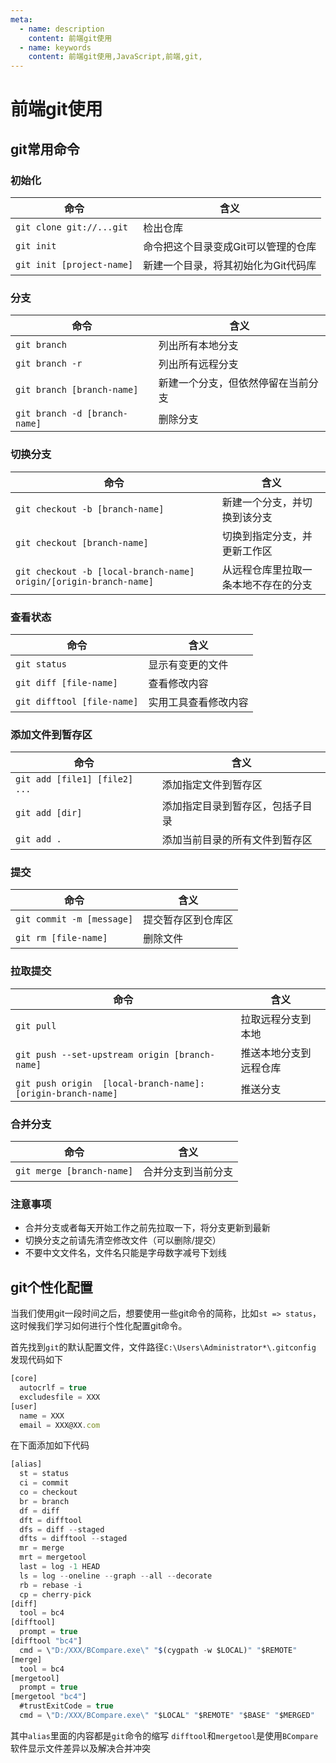```yaml
---
meta:
  - name: description
    content: 前端git使用
  - name: keywords
    content: 前端git使用,JavaScript,前端,git,
---
```

# 前端git使用

## git常用命令

### 初始化

命令|含义
----|------
`git clone git://...git` |    检出仓库
`git init`     |            命令把这个目录变成Git可以管理的仓库
`git init [project-name]`   |  新建一个目录，将其初始化为Git代码库

### 分支

命令|含义
----|------
`git branch`   |    列出所有本地分支
`git branch -r`      |  列出所有远程分支
`git branch [branch-name]`   |新建一个分支，但依然停留在当前分支
`git branch -d [branch-name]`   |删除分支

### 切换分支

命令|含义
----|------
`git checkout -b [branch-name]`    |  新建一个分支，并切换到该分支
`git checkout [branch-name]`  |   切换到指定分支，并更新工作区
`git checkout -b [local-branch-name] origin/[origin-branch-name]`  |  从远程仓库里拉取一条本地不存在的分支

### 查看状态

命令|含义
----|------
`git status`    |  显示有变更的文件
`git diff [file-name]`  |  查看修改内容
`git difftool [file-name]`  |  实用工具查看修改内容

### 添加文件到暂存区

命令|含义
----|------
`git add [file1] [file2] ...`  |  添加指定文件到暂存区
`git add [dir]`      |  添加指定目录到暂存区，包括子目录
`git add .`              |  添加当前目录的所有文件到暂存区

### 提交

命令|含义
----|------
`git commit -m [message]`  |  提交暂存区到仓库区
`git rm [file-name]`              |       删除文件

### 拉取提交

命令|含义
----|------
`git pull`     |   拉取远程分支到本地
`git push --set-upstream origin [branch-name]`  |        推送本地分支到远程仓库
`git push origin  [local-branch-name]:[origin-branch-name]`            |        推送分支

### 合并分支

命令|含义
----|------
`git merge [branch-name]`  |     合并分支到当前分支

### 注意事项

+ 合并分支或者每天开始工作之前先拉取一下，将分支更新到最新
+ 切换分支之前请先清空修改文件（可以删除/提交）
+ 不要中文文件名，文件名只能是字母数字减号下划线

## git个性化配置

当我们使用git一段时间之后，想要使用一些git命令的简称，比如`st => status`，这时候我们学习如何进行个性化配置git命令。

首先找到`git`的默认配置文件，文件路径`C:\Users\Administrator*\.gitconfig`
发现代码如下

```js
[core]
  autocrlf = true
  excludesfile = XXX
[user]
  name = XXX
  email = XXX@XX.com
```

在下面添加如下代码

```js
[alias]
  st = status
  ci = commit
  co = checkout
  br = branch
  df = diff
  dft = difftool
  dfs = diff --staged
  dfts = difftool --staged
  mr = merge
  mrt = mergetool
  last = log -1 HEAD
  ls = log --oneline --graph --all --decorate
  rb = rebase -i
  cp = cherry-pick
[diff]
  tool = bc4
[difftool]
  prompt = true
[difftool "bc4"]
  cmd = \"D:/XXX/BCompare.exe\" "$(cygpath -w $LOCAL)" "$REMOTE"
[merge]
  tool = bc4
[mergetool]
  prompt = true
[mergetool "bc4"]
  #trustExitCode = true
  cmd = \"D:/XXX/BCompare.exe\" "$LOCAL" "$REMOTE" "$BASE" "$MERGED"
```

其中`alias`里面的内容都是`git`命令的缩写
`difftool`和`mergetool`是使用`BCompare`软件显示文件差异以及解决合并冲突
